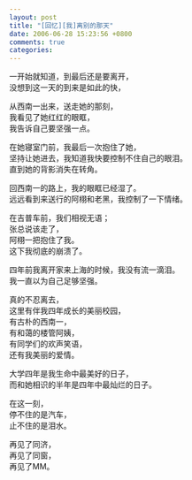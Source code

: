```yaml
---
layout: post
title: "[回忆][我]离别的那天"
date: 2006-06-28 15:23:56 +0800
comments: true
categories: 
---
```

一开始就知道，到最后还是要离开，    
没想到这一天的到来是如此的快，    
 
从西南一出来，送走她的那刻，    
我看见了她红红的眼眶，    
我告诉自己要坚强一点。    
 
在她寝室门前，我最后一次抱住了她，    
坚持让她进去，我知道我快要控制不住自己的眼泪。    
直到她的背影消失在转角。    
 
回西南一的路上，我的眼眶已经湿了。    
远远看到来送行的阿栩和老黑，我控制了一下情绪。    
 
在吉普车前，我们相视无语；    
张总说该走了，    
阿栩一把抱住了我。    
这下我彻底的崩溃了。   
 
四年前我离开家来上海的时候，我没有流一滴泪。   
我一直以为自己足够坚强。   
 
真的不忍离去，   
这里有伴我四年成长的美丽校园，   
有古朴的西南一，   
有和蔼的楼管阿姨，   
有同学们的欢声笑语，   
还有我美丽的爱情。   
 
大学四年是我生命中最美好的日子，   
而和她相识的半年是四年中最灿烂的日子。   
 
在这一刻，   
停不住的是汽车，   
止不住的是泪水。   
 
再见了同济，   
再见了同窗，   
再见了MM。   
 